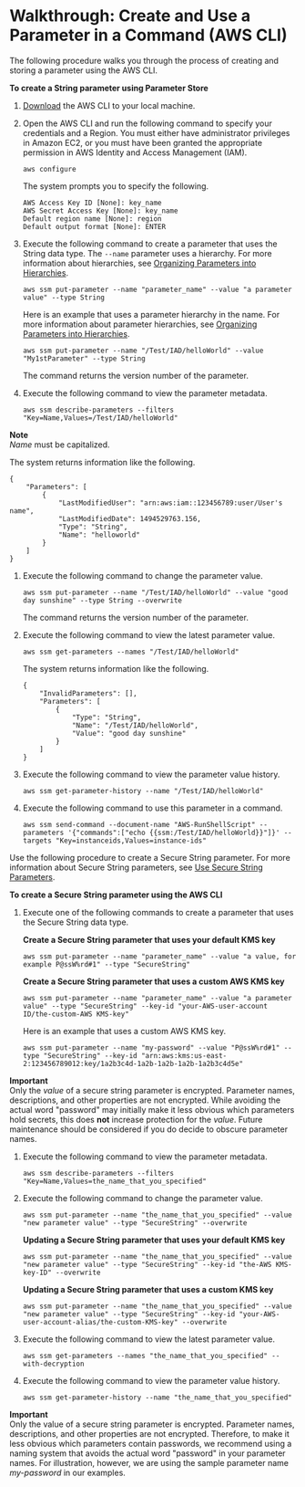# Walkthrough: Create and Use a Parameter in a Command \(AWS CLI\)<a name="sysman-paramstore-cli"></a>

The following procedure walks you through the process of creating and storing a parameter using the AWS CLI\.

**To create a String parameter using Parameter Store**

1. [Download](https://aws.amazon.com/cli/) the AWS CLI to your local machine\.

1. Open the AWS CLI and run the following command to specify your credentials and a Region\. You must either have administrator privileges in Amazon EC2, or you must have been granted the appropriate permission in AWS Identity and Access Management \(IAM\)\.

   ```
   aws configure
   ```

   The system prompts you to specify the following\.

   ```
   AWS Access Key ID [None]: key_name
   AWS Secret Access Key [None]: key_name
   Default region name [None]: region
   Default output format [None]: ENTER
   ```

1. Execute the following command to create a parameter that uses the String data type\. The `--name` parameter uses a hierarchy\. For more information about hierarchies, see [Organizing Parameters into Hierarchies](sysman-paramstore-su-organize.md)\.

   ```
   aws ssm put-parameter --name "parameter_name" --value "a parameter value" --type String
   ```

   Here is an example that uses a parameter hierarchy in the name\. For more information about parameter hierarchies, see [Organizing Parameters into Hierarchies](sysman-paramstore-su-organize.md)\.

   ```
   aws ssm put-parameter --name "/Test/IAD/helloWorld" --value "My1stParameter" --type String 
   ```

   The command returns the version number of the parameter\.

1. Execute the following command to view the parameter metadata\.

   ```
   aws ssm describe-parameters --filters "Key=Name,Values=/Test/IAD/helloWorld"
   ```
**Note**  
*Name* must be capitalized\.

   The system returns information like the following\.

   ```
   {
       "Parameters": [
           {
               "LastModifiedUser": "arn:aws:iam::123456789:user/User's name",
               "LastModifiedDate": 1494529763.156,
               "Type": "String",
               "Name": "helloworld"
           }
       ]
   }
   ```

1. Execute the following command to change the parameter value\.

   ```
   aws ssm put-parameter --name "/Test/IAD/helloWorld" --value "good day sunshine" --type String --overwrite
   ```

   The command returns the version number of the parameter\.

1. Execute the following command to view the latest parameter value\.

   ```
   aws ssm get-parameters --names "/Test/IAD/helloWorld"
   ```

   The system returns information like the following\.

   ```
   {
       "InvalidParameters": [],
       "Parameters": [
           {
               "Type": "String",
               "Name": "/Test/IAD/helloWorld",
               "Value": "good day sunshine"
           }
       ]
   }
   ```

1. Execute the following command to view the parameter value history\.

   ```
   aws ssm get-parameter-history --name "/Test/IAD/helloWorld"
   ```

1. Execute the following command to use this parameter in a command\.

   ```
   aws ssm send-command --document-name "AWS-RunShellScript" --parameters '{"commands":["echo {{ssm:/Test/IAD/helloWorld}}"]}' --targets "Key=instanceids,Values=instance-ids"
   ```

Use the following procedure to create a Secure String parameter\. For more information about Secure String parameters, see [Use Secure String Parameters](sysman-paramstore-about.md#sysman-paramstore-securestring)\.

**To create a Secure String parameter using the AWS CLI**

1. Execute one of the following commands to create a parameter that uses the Secure String data type\.

   **Create a Secure String parameter that uses your default KMS key**

   ```
   aws ssm put-parameter --name "parameter_name" --value "a value, for example P@ssW%rd#1" --type "SecureString"
   ```

   **Create a Secure String parameter that uses a custom AWS KMS key**

   ```
   aws ssm put-parameter --name "parameter_name" --value "a parameter value" --type "SecureString" --key-id "your-AWS-user-account ID/the-custom-AWS KMS-key"
   ```

   Here is an example that uses a custom AWS KMS key\.

   ```
   aws ssm put-parameter --name "my-password" --value "P@ssW%rd#1" --type "SecureString" --key-id "arn:aws:kms:us-east-2:123456789012:key/1a2b3c4d-1a2b-1a2b-1a2b-1a2b3c4d5e"
   ```
**Important**  
Only the _value_ of a secure string parameter is encrypted\. Parameter names, descriptions, and other properties are not encrypted\. While avoiding the actual word "password" may initially make it less obvious which parameters hold secrets, this does **not** increase protection for the _value_.  Future maintenance should be considered if you do decide to obscure parameter names\.

1. Execute the following command to view the parameter metadata\.

   ```
   aws ssm describe-parameters --filters "Key=Name,Values=the_name_that_you_specified"
   ```

1. Execute the following command to change the parameter value\.

   ```
   aws ssm put-parameter --name "the_name_that_you_specified" --value "new parameter value" --type "SecureString" --overwrite
   ```

   **Updating a Secure String parameter that uses your default KMS key**

   ```
   aws ssm put-parameter --name "the_name_that_you_specified" --value "new parameter value" --type "SecureString" --key-id "the-AWS KMS-key-ID" --overwrite
   ```

   **Updating a Secure String parameter that uses a custom KMS key**

   ```
   aws ssm put-parameter --name "the_name_that_you_specified" --value "new parameter value" --type "SecureString" --key-id "your-AWS-user-account-alias/the-custom-KMS-key" --overwrite
   ```

1. Execute the following command to view the latest parameter value\.

   ```
   aws ssm get-parameters --names "the_name_that_you_specified" --with-decryption
   ```

1. Execute the following command to view the parameter value history\.

   ```
   aws ssm get-parameter-history --name "the_name_that_you_specified"
   ```

**Important**  
Only the value of a secure string parameter is encrypted\. Parameter names, descriptions, and other properties are not encrypted\. Therefore, to make it less obvious which parameters contain passwords, we recommend using a naming system that avoids the actual word "password" in your parameter names\. For illustration, however, we are using the sample parameter name *my\-password* in our examples\.

